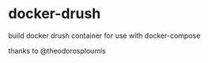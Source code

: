 # docker-drush
build docker drush container for use with docker-compose

thanks to @theodorosploumis
